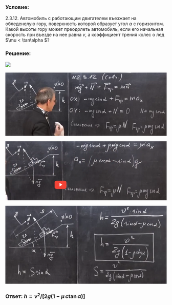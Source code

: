 ###  Условие:

$2.3.12.$ Автомобиль с работающим двигателем въезжает на обледенелую гору, поверхность которой образует угол $\alpha$ с горизонтом. Какой высоты гору может преодолеть автомобиль, если его начальная скорость при въезде на нее равна $v$, а коэффициент трения колес о лед $\mu < \tan\alpha $?

###  Решение:

![](https://www.youtube.com/embed/i44MdkFoyjM?t=1512)

![|1222x479, 67%](../../img/2.3.12/sol1.png)

![|1208x442, 67%](../../img/2.3.12/sol2.png)

![|1079x520, 67%](../../img/2.3.12/sol3.png)

###  Ответ: $h = v^2/[2g(1 − \mu\,c\tan\alpha )]$